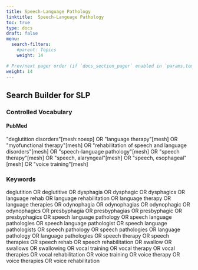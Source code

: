```yaml
---
title: Speech-Language Pathology
linktitle:  Speech-Language Pathology
toc: true
type: docs
draft: false
menu:
  search-filters:
    #parent: Topics
    weight: 14

# Prev/next pager order (if `docs_section_pager` enabled in `params.toml`)
weight: 14
---
```



## Search Builder for SLP

### Controlled Vocabulary

#### PubMed

"deglutition disorders"[mesh:noexp] OR "language therapy"[mesh] OR "myofunctional therapy"[mesh] OR "rehabilitation of speech and language disorders"[mesh] OR "speech-language pathology"[mesh] OR "speech therapy"[mesh] OR "speech, alaryngeal"[mesh] OR "speech, esophageal"[mesh] OR "voice training"[mesh]

### Keywords

deglutition OR deglutitive OR dysphagia OR dysphagic OR dysphagics OR language rehab OR language rehabilitation OR language therapy OR language therapies OR odynophagia OR odynophagias OR odynophagic OR odynophagics OR presbyphagia OR presbyphagias OR presbyphagic OR presbyphagics OR speech language pathology OR speech language pathologies OR speech language pathologist OR speech language pathologists OR speech pathology OR speech pathologies OR language pathology OR language pathologies OR speech therapy OR speech therapies OR speech rehab OR speech rehabilitation OR swallow OR swallows OR swallowing OR vocal training OR vocal therapy OR vocal therapies OR vocal rehabilitation OR voice training OR voice therapy OR voice therapies OR voice rehabilitation
